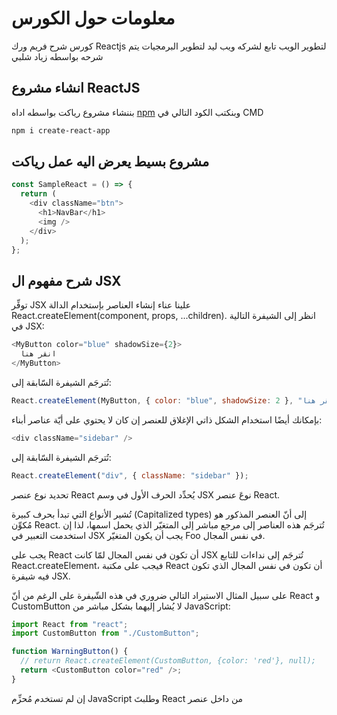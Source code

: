 # معلومات حول الكورس

كورس شرح فريم ورك Reactjs لتطوير الويب تابع لشركه ويب ليد لتطوير البرمجيات يتم شرحه بواسطه زياد شلبي

## انشاء مشروع ReactJS

بننشاء مشروع رياكت بواسطه اداه [npm](https://www.npmjs.com/package/create-react-app) وبنكتب الكود التالي في CMD

```bash
npm i create-react-app
```

## مشروع بسيط يعرض اليه عمل رياكت

```javascript
const SampleReact = () => {
  return (
    <div className="btn">
      <h1>NavBar</h1>
      <img />
    </div>
  );
};
```

## شرح مفهوم ال JSX

توفِّر JSX علينا عناء إنشاء العناصر بإستخدام الدالة React.createElement(component, props, ...children). انظر إلى الشيفرة التالية في JSX:

```javascript
<MyButton color="blue" shadowSize={2}>
  انقر هنا
</MyButton>
```

تُترجَم الشيفرة السّابقة إلى:

```javascript
React.createElement(MyButton, { color: "blue", shadowSize: 2 }, "انقر هنا");
```

بإمكانك أيضًا استخدام الشكل ذاتي الإغلاق للعنصر إن كان لا يحتوي على أيّة عناصر أبناء:

```javascript
<div className="sidebar" />
```

تُترجَم الشيفرة السّابقة إلى:

```javascript
React.createElement("div", { className: "sidebar" });
```

تحديد نوع عنصر React
يُحدِّد الحرف الأول في وسم JSX نوعَ عنصر React.

تُشير الأنواع التي تبدأ بحرف كبيرة (Capitalized types) إلى أنّ العنصر المذكور هو مُكوِّن React. تُترجَم هذه العناصر إلى مرجع مباشر إلى المتغيّر الذي يحمل اسمها، لذا إن استخدمت التعبير <Foo /> في JSX يجب أن يكون المتغيّر Foo في نفس المجال.

يجب على React أن تكون في نفس المجال
لمّا كانت JSX تُترجَم إلى نداءات للتابع React.createElement، فيجب على مكتبة React أن تكون في نفس المجال الذي تكون فيه شيفرة JSX.

على سبيل المثال الاستيراد التالي ضروري في هذه الشّيفرة على الرغم من أنّ React و CustomButton لا يُشار إليهما بشكل مباشر من JavaScript:

```javascript
import React from "react";
import CustomButton from "./CustomButton";

function WarningButton() {
  // return React.createElement(CustomButton, {color: 'red'}, null);
  return <CustomButton color="red" />;
}
```

إن لم تستخدم مُحزِّم JavaScript وطلبتَ React من داخل عنصر <script>، فهي موجودة مُسبقًا في نفس المدى لأنّها عامّة (global).

استخدام النقطة لأنواع JSX
بإمكانك الإشارة أيضًا إلى مُكوِّن React باستخدام النقطة من داخل JSX. وهو أمرٌ جيّد إن كانت لديك وحدة (module) وحيدة والتي تُصدِّر عدّة مُكوِّنات React. على سبيل المثال إن كان MyComponents.DatePicker مُكوِّنًا، فيُمكِنك استخدامه بشكلٍ مباشر من JSX كما يلي:

```javascript
import React from "react";

const MyComponents = {
  DatePicker: function DatePicker(props) {
    return <div>تخيّل وجود {props.color} انتقاء للتاريخ هنا.</div>;
  },
};

function BlueDatePicker() {
  return <MyComponents.DatePicker color="blue" />;
}
```

يجب كتابة المكونات المعرفة من قبل المستخدم بأحرف كبيرة
عندما يبدأ نوع العنصر بحرف صغير، فهو يُشير إلى مُكوِّنات داخليّة مثل <div> أو <span> وينتج عنه السلسلة النصيّة 'div' أو 'span' والتي تُمرَّر إلى التّابع React.createElement. أمّا الأنواع التي تبدأ بأحرف كبيرة مثل <Foo /> فتُترجَم إلى React.createElement(Foo) وتُوافِق مُكوِّنات مُعرَّفة أو مُستوردة في ملّف JavaScript لديك.

نوصي بتسمية المُكوِّنات بأحرف كبيرة، وإن كان لديك مُكوِّن يبدأ بحرف صغير فعيّنه إلى مُتغيّر يبدأ بحرف كبير قبل استخدامه في JSX.

على سبيل المثال لن تعمل الشيفرة التالية كما هو مُتوقَّع:

```javascript
import React from "react";

// :خطأ! هذا مُكوِّن ويجب أن يبدأ بحرف كبير
function hello(props) {
  // صحيح! هنا استخدام العنصر div صحيح كونه عنصر في HTML
  return <div>أهلًا {props.toWhat}</div>;
}

function HelloWorld() {
  // خطأ! تعتقد React أنّ العنصر hello هو عنصر في HTML لأنّه لا يبدأ بحرف كبير
  return <hello toWhat="بالعالم" />;
}
```

```javascript
import React from "react";

// صحيح! هذا مُكوِّن ويجب أن يبدأ بحرف كبير
function Hello(props) {
  // صحيح! هنا استخدام العنصر div صحيح كونه عنصر في HTML
  return <div>Hello {props.toWhat}</div>;
}

function HelloWorld() {
  // صحيح! تعلم React أنّ Hello هو مُكوِّن لأنّه يبدأ بحرف كبير
  return <Hello toWhat="World" />;
}
```

## أنواع المكونات (Component)

الفرق يا أخي العزيز أنه في مكتبة الرياكت يوجد صنفين لكتابة المكونات (Components) - هم غير موجودين بالأساس لكن المبتدأ لازم يفهم - النوع الأول يسمى :

مكونات رياكت مبسّطة (Simple React components)
مكونات رياكت مركّبة (Complex React components)

- في مكونات رياكت البسيطة [1] يمكنك من :

ادخال معلومات مباشرة (hardcoded) أو ثابتة (static) على شكل صيغة HTML.
استرجاع معلومات حيوية بسيطة مسترجعة من قاعدة بيانات محلية في شكل جيسون (JSON data)
يمكنك دمجها في عدة مكونات أخرى و تركيبها في بعضها البعض.

- في مكونات رياكت مركّبة [2] :

هذه المكونات تكون أكثر تعقيداً مما سبق لأنها ستحوي جميع العمليات المنطقية و الدوال البرمجية المتعلقة بادخال و اخراج و تنظيم المعلومات، لكن في الأخير ستعود بصيغة HTML. حيث يمكنك:

استعمال العمليات المنطقية و الدوال البرمجية المتعلقة بادخال و اخراج و تنظيم المعلومات.
استعمال الدالة الخاصة بتغير الحالات (State).
اضافة أساليب دورة الحياة (lifecycle).
اضافة أساليبك الخاصة (custom methods) التي تود تشغيلها حيثما أردت أنت مثلاً، كالضغط على الأيقونة اظهار واجهة ما ..الخ.
هذا كل ما تحتاجه لمعرفة المكونات، و الآن أصبحت لديك نظرة شاملة حول مفهومها و دواعي استعمالها. لننتقل الى خطوة أكبر ?

صيغة بنية المكوّن (Component Syntax)

غريبة هذه الجملة صح! يا عبدالهادي ما هذه الترجمة اللفظية غير واضحة ؛ بنية و صيغة و مكوّن! ايش الفرق يعني .. ?

- في مكونات رياكت البسيطة و الأصح تدعى بتسميتها الصحيحة بـ المشردة (stateless) :

```javascript
// Simple (stateless) React component
const Headline = () => {
  return <h1>React Cheat Sheet</h1>;
};
```
في هذه الشفرة المبسطة، كما أخبرتكم أنها تعود بصيغة HTML فقط! لاحظ أنها تعود بجملة ذات عنوان عريض (H1). 

كما يمكنك ادخال عدة مكونات بسيطة تلو بعضها كـ : 

```javascript
// Component must only return ONE element (eg. DIV)
const Intro = () => {
    return <div>
        <Headline />
        <p>Welcome to the React world!</p>
    </div>
}
 
const Intro = () => {
    return (
        <div>
            <Headline />
            <p>Welcome to the React world!</p>
        </div>
    )
}
 
const Intro = () => (
    <div>
        <Headline />
        <p>Welcome to the React world!</p>
    </div>
)
```
ماذا تلاحظ في المثال السابق! المثال الأول/الثاني و الثالث مختلف عن بعضه، الفرق أننا استعملنا نهاية الأول و الثاني بقوسين معكوفتين {} و الأخير بقوسين () و كلاهما يؤديان نفس الغرض. فقط الاختلاف أننا نسهل من قراءة الشفرة البرمجية و نكتفي بعدم استعمال دالة العودة (return). 

- في مكونات رياكت المركبة (المتقدمة) تدعى بــ  (ES6 classes) و تسمى أيضاً بـ الذكية.

```javascript
class App extends React.Component {
    render() {
        return (
            <h1>React Cheat Sheet</h1>
        )
    }
}
```
الشفرة السابقة شفرة بسيطة تؤدي نفس غرض المكوّن البسيط (stateless) لكن لا حاجة لنا بهذا، نود استعمال تعليمات منطقية أكبر، و من ضمنها دالة البناء (constructor) و دالة الحالة (State) لنتقدم أكثر و أكثر ..

```javascript
class App extends React.Component {
 
    // fires before component is mounted
    constructor(props) {
 
        // makes this refer to this component
        super(props);
 
        // set local state
        this.state = {
            date: new Date()
        };
 
    }
 
    render() {
        return (
            <h1>
                It is {this.state.date.toLocaleTimeString()}.
            </h1>
        )
    }
}
```
تعقدت الشفرة قليلاً، لا عليك كل ما في الأمر أننا استعملنا مكوّن يعطينا الوقت الحالي كل لحظة بالوقت الحقيقي (Real Time). حيث:

أضفنا البناء (constructor) معها super() لنجعل كل حدث يشير إلى هذا المكون و يجب حتما استعماله في صيغة ES6. 
قمنا بتعريف الحالات المتغيرة (local state) و قيمتها المبدئية : دالة التاريخ.
أعدنا في دالة العودة (return) بارجاع قيمة التاريخ المتغيرة كل حين بدالة this.state مرفقة باسم المتغير Date و خاصيته toLocaleTimeString() . 
وصلنا لنهاية موضوع اليوم، في المقال القادم انتظرنا بحول الله سنتعمق في دالة الحالة (State) المتغيرة و دالة (Props)  و كيف أنها ستفيدنا في كتابة المشاريع البرمجية و تطبيقات SPA.
## بعض المواقع الي ها نستخمها في الكورس

[npm](https://www.npmjs.com/)

[oldReact](https://legacy.reactjs.org/)

[newReact](https://react.dev/)

## حقوق الملكيه و البث

[WEBLED](https://webled.online)
